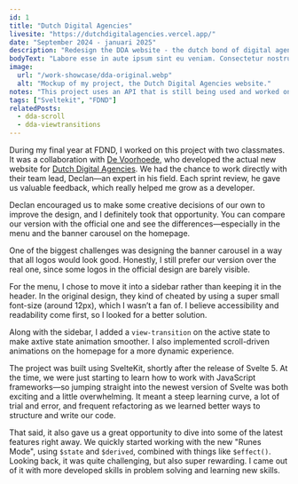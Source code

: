 ```yaml
---
id: 1
title: "Dutch Digital Agencies"
livesite: "https://dutchdigitalagencies.vercel.app/"
date: "September 2024 - januari 2025"
description: "Redesign the DDA website - the dutch bond of digital agencies"
bodyText: "Labore esse in aute ipsum sint eu veniam. Consectetur nostrud Lorem mollit est ad. Officia eiusmod ea minim esse id voluptate. Pariatur non labore elit voluptate minim enim. Laboris quis nisi dolor veniam mollit tempor ea quis aliqua cupidatat anim reprehenderit. Exercitation velit cupidatat Lorem nostrud adipisicing eiusmod ut aliqua id anim ullamco tempor excepteur ut."
image:
  url: "/work-showcase/dda-original.webp"
  alt: "Mockup of my project, the Dutch Digital Agencies website."
notes: "This project uses an API that is still being used and worked on/with by other students. This means that this project may not work anymore."
tags: ["Sveltekit", "FDND"]
relatedPosts:
  - dda-scroll
  - dda-viewtransitions
---
```


During my final year at FDND, I worked on this project with two classmates. It was a collaboration with <a href="https://www.voorhoede.nl/nl/">De Voorhoede</a>, who developed the actual new website for <a href="https://dutchdigitalagencies.com/">Dutch Digital Agencies</a>. We had the chance to work directly with their team lead, Declan—an expert in his field. Each sprint review, he gave us valuable feedback, which really helped me grow as a developer.

Declan encouraged us to make some creative decisions of our own to improve the design, and I definitely took that opportunity. You can compare our version with the official one and see the differences—especially in the menu and the banner carousel on the homepage.

One of the biggest challenges was designing the banner carousel in a way that all logos would look good. Honestly, I still prefer our version over the real one, since some logos in the official design are barely visible.

For the menu, I chose to move it into a sidebar rather than keeping it in the header. In the original design, they kind of cheated by using a super small font-size (around 12px), which I wasn’t a fan of. I believe accessibility and readability come first, so I looked for a better solution.

Along with the sidebar, I added a `view-transition` on the active state to make axtive state animation smoother. I also implemented scroll-driven animations on the homepage for a more dynamic experience.

The project was built using SvelteKit, shortly after the release of Svelte 5. At the time, we were just starting to learn how to work with JavaScript frameworks—so jumping straight into the newest version of Svelte was both exciting and a little overwhelming. It meant a steep learning curve, a lot of trial and error, and frequent refactoring as we learned better ways to structure and write our code.

That said, it also gave us a great opportunity to dive into some of the latest features right away. We quickly started working with the new "Runes Mode", using `$state` and `$derived`, combined with things like `$effect()`. Looking back, it was quite challenging, but also super rewarding. I came out of it with more developed skills in problem solving and learning new skills.